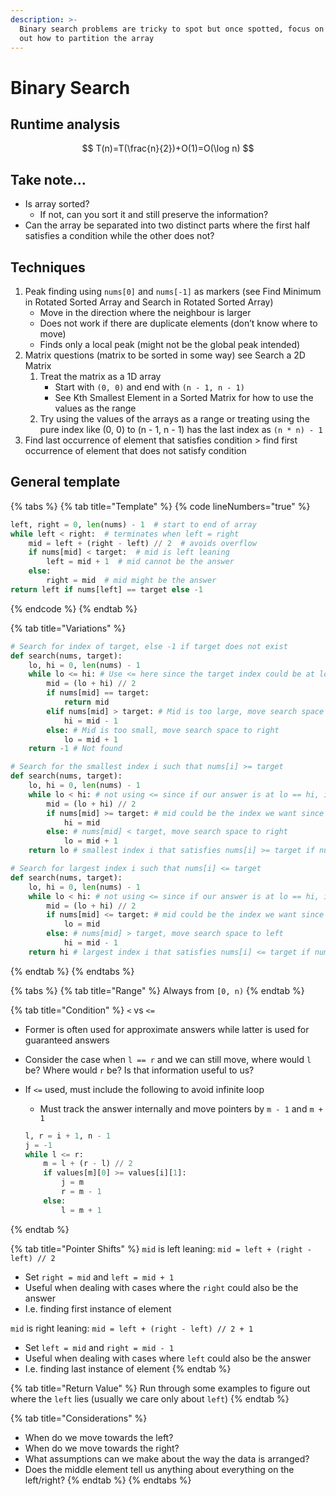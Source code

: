 ```yaml
---
description: >-
  Binary search problems are tricky to spot but once spotted, focus on figuring
  out how to partition the array
---
```


# Binary Search

## Runtime analysis

$$
T(n)=T(\frac{n}{2})+O(1)=O(\log n)
$$

## Take note…

* Is array sorted?
  * If not, can you sort it and still preserve the information?
* Can the array be separated into two distinct parts where the first half satisfies a condition while the other does not?

## Techniques

1. Peak finding using `nums[0]` and `nums[-1]` as markers (see Find Minimum in Rotated Sorted Array and Search in Rotated Sorted Array)
   * Move in the direction where the neighbour is larger
   * Does not work if there are duplicate elements (don’t know where to move)
   * Finds only a local peak (might not be the global peak intended)
2. Matrix questions (matrix to be sorted in some way) see Search a 2D Matrix
   1. Treat the matrix as a 1D array
      * Start with `(0, 0)` and end with `(n - 1, n - 1)`
      * See Kth Smallest Element in a Sorted Matrix for how to use the values as the range
   2. Try using the values of the arrays as a range or treating using the pure index like (0, 0) to (n - 1, n - 1) has the last index as `(n * n) - 1`
3. Find last occurrence of element that satisfies condition > find first occurrence of element that does not satisfy condition

## General template

{% tabs %}
{% tab title="Template" %}
{% code lineNumbers="true" %}
```python
left, right = 0, len(nums) - 1  # start to end of array
while left < right:  # terminates when left = right
	mid = left + (right - left) // 2  # avoids overflow
	if nums[mid] < target:  # mid is left leaning
		left = mid + 1  # mid cannot be the answer
	else:
		right = mid  # mid might be the answer
return left if nums[left] == target else -1
```
{% endcode %}
{% endtab %}

{% tab title="Variations" %}
```python
# Search for index of target, else -1 if target does not exist
def search(nums, target):
    lo, hi = 0, len(nums) - 1
    while lo <= hi: # Use <= here since the target index could be at lo == hi
        mid = (lo + hi) // 2
        if nums[mid] == target:
            return mid
        elif nums[mid] > target: # Mid is too large, move search space to left
            hi = mid - 1
        else: # Mid is too small, move search space to right
            lo = mid + 1
    return -1 # Not found

# Search for the smallest index i such that nums[i] >= target
def search(nums, target):
    lo, hi = 0, len(nums) - 1
    while lo < hi: # not using <= since if our answer is at lo == hi, infinite loop occurs due to floor division
        mid = (lo + hi) // 2
        if nums[mid] >= target: # mid could be the index we want since nums[mid] >= target
            hi = mid 
        else: # nums[mid] < target, move search space to right
            lo = mid + 1
    return lo # smallest index i that satisfies nums[i] >= target if nums[lo] >= target. If nums[lo] < target, all numbers are < target.

# Search for largest index i such that nums[i] <= target
def search(nums, target):
    lo, hi = 0, len(nums) - 1
    while lo < hi: # not using <= since if our answer is at lo == hi, infinite loop occurs
        mid = (lo + hi) // 2
        if nums[mid] <= target: # mid could be the index we want since nums[mid] <= target
            lo = mid 
        else: # nums[mid] > target, move search space to left
            hi = mid - 1
    return hi # largest index i that satisfies nums[i] <= target if nums[hi] <= target. If nums[hi] > target, all numbers are > target.
```
{% endtab %}
{% endtabs %}

{% tabs %}
{% tab title="Range" %}
Always from `[0, n)`
{% endtab %}

{% tab title="Condition" %}
`<` vs `<=`

* Former is often used for approximate answers while latter is used for guaranteed answers
* Consider the case when `l == r` and we can still move, where would `l` be? Where would `r` be? Is that information useful to us?
*   If `<=` used, must include the following to avoid infinite loop

    * Must track the answer internally and move pointers by `m - 1` and `m + 1`

    ```python
    l, r = i + 1, n - 1
    j = -1
    while l <= r:
        m = l + (r - l) // 2
        if values[m][0] >= values[i][1]:
            j = m
            r = m - 1
        else:
            l = m + 1
    ```
{% endtab %}

{% tab title="Pointer Shifts" %}
`mid` is left leaning: `mid = left + (right - left) // 2`&#x20;

* Set `right = mid` and `left = mid + 1`
* Useful when dealing with cases where the `right` could also be the answer
* I.e. finding first instance of element

`mid` is right leaning: `mid = left + (right - left) // 2 + 1`&#x20;

* Set `left = mid` and `right = mid - 1`
* Useful when dealing with cases where `left` could also be the answer
* I.e. finding last instance of element
{% endtab %}

{% tab title="Return Value" %}
Run through some examples to figure out where the `left` lies (usually we care only about `left`)
{% endtab %}

{% tab title="Considerations" %}
* When do we move towards the left?
* When do we move towards the right?
* What assumptions can we make about the way the data is arranged?
* Does the middle element tell us anything about everything on the left/right?
{% endtab %}
{% endtabs %}
